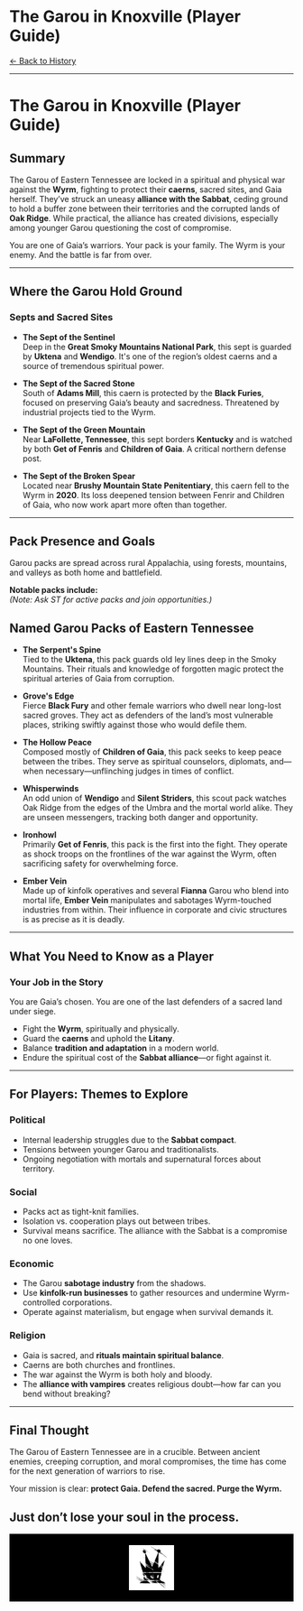 # The Garou in Knoxville (Player Guide)

[← Back to History](../README.md)  

-----
# The Garou in Knoxville (Player Guide)

## Summary

The Garou of Eastern Tennessee are locked in a spiritual and physical war against the **Wyrm**, fighting to protect their **caerns**, sacred sites, and Gaia herself. They’ve struck an uneasy **alliance with the Sabbat**, ceding ground to hold a buffer zone between their territories and the corrupted lands of **Oak Ridge**. While practical, the alliance has created divisions, especially among younger Garou questioning the cost of compromise.

You are one of Gaia’s warriors. Your pack is your family. The Wyrm is your enemy. And the battle is far from over.

---

## Where the Garou Hold Ground

### Septs and Sacred Sites

- **The Sept of the Sentinel**  
  Deep in the **Great Smoky Mountains National Park**, this sept is guarded by **Uktena** and **Wendigo**. It's one of the region’s oldest caerns and a source of tremendous spiritual power.

- **The Sept of the Sacred Stone**  
  South of **Adams Mill**, this caern is protected by the **Black Furies**, focused on preserving Gaia’s beauty and sacredness. Threatened by industrial projects tied to the Wyrm.

- **The Sept of the Green Mountain**  
  Near **LaFollette, Tennessee**, this sept borders **Kentucky** and is watched by both **Get of Fenris** and **Children of Gaia**. A critical northern defense post.

- **The Sept of the Broken Spear**  
  Located near **Brushy Mountain State Penitentiary**, this caern fell to the Wyrm in **2020**. Its loss deepened tension between Fenrir and Children of Gaia, who now work apart more often than together.

---

## Pack Presence and Goals

Garou packs are spread across rural Appalachia, using forests, mountains, and valleys as both home and battlefield.

**Notable packs include:**  
*(Note: Ask ST for active packs and join opportunities.)*

## Named Garou Packs of Eastern Tennessee

- **The Serpent's Spine**  
  Tied to the **Uktena**, this pack guards old ley lines deep in the Smoky Mountains. Their rituals and knowledge of forgotten magic protect the spiritual arteries of Gaia from corruption.

- **Grove's Edge**  
  Fierce **Black Fury** and other female warriors who dwell near long-lost sacred groves. They act as defenders of the land’s most vulnerable places, striking swiftly against those who would defile them.

- **The Hollow Peace**  
  Composed mostly of **Children of Gaia**, this pack seeks to keep peace between the tribes. They serve as spiritual counselors, diplomats, and—when necessary—unflinching judges in times of conflict.

- **Whisperwinds**  
  An odd union of **Wendigo** and **Silent Striders**, this scout pack watches Oak Ridge from the edges of the Umbra and the mortal world alike. They are unseen messengers, tracking both danger and opportunity.

- **Ironhowl**  
  Primarily **Get of Fenris**, this pack is the first into the fight. They operate as shock troops on the frontlines of the war against the Wyrm, often sacrificing safety for overwhelming force.

- **Ember Vein**  
  Made up of kinfolk operatives and several **Fianna** Garou who blend into mortal life, **Ember Vein** manipulates and sabotages Wyrm-touched industries from within. Their influence in corporate and civic structures is as precise as it is deadly.

---

## What You Need to Know as a Player

### Your Job in the Story

You are Gaia’s chosen. You are one of the last defenders of a sacred land under siege.

- Fight the **Wyrm**, spiritually and physically.
- Guard the **caerns** and uphold the **Litany**.
- Balance **tradition and adaptation** in a modern world.
- Endure the spiritual cost of the **Sabbat alliance**—or fight against it.

---

## For Players: Themes to Explore

### Political

- Internal leadership struggles due to the **Sabbat compact**.
- Tensions between younger Garou and traditionalists.
- Ongoing negotiation with mortals and supernatural forces about territory.

### Social

- Packs act as tight-knit families.
- Isolation vs. cooperation plays out between tribes.
- Survival means sacrifice. The alliance with the Sabbat is a compromise no one loves.

### Economic

- The Garou **sabotage industry** from the shadows.
- Use **kinfolk-run businesses** to gather resources and undermine Wyrm-controlled corporations.
- Operate against materialism, but engage when survival demands it.

### Religion

- Gaia is sacred, and **rituals maintain spiritual balance**.
- Caerns are both churches and frontlines.
- The war against the Wyrm is both holy and bloody.
- The **alliance with vampires** creates religious doubt—how far can you bend without breaking?

---

## Final Thought

The Garou of Eastern Tennessee are in a crucible. Between ancient enemies, creeping corruption, and moral compromises, the time has come for the next generation of warriors to rise.

Your mission is clear: **protect Gaia. Defend the sacred. Purge the Wyrm.**

Just don’t lose your soul in the process.
-----
<p align="center" style="background-color: #000; padding: 20px;">
  <img src="https://raw.githubusercontent.com/mckn-larp/.github/main/profile/05-queen-glow.png" alt="Knoxville Crown Footer" width="80" style="margin: 0 20px; vertical-align: middle;" />
</p>

